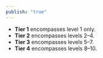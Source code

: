 ```yaml
---
publish: "true"
---
```

- **Tier 1** encompasses level 1 only.
- **Tier 2** encompasses levels 2–4.
- **Tier 3** encompasses levels 5–7.
- **Tier 4** encompasses levels 8–10.
